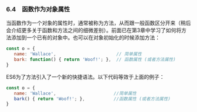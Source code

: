 ### 6.4　函数作为对象属性

当函数作为一个对象的属性时，通常被称为方法，从而跟一般函数区分开来（稍后会介绍更多关于函数和方法之间的细微差别）。前面已在第3章中学习了如何将方法添加到一个已有的对象中。也可以在对象初始化的时候添加方法：

```javascript
const o = {
   name: 'Wallace',                       // 简单属性
   bark: function() { return 'Woof!'; },  // 函数属性 (或者方法属性)
} 
```

ES6为了方法引入了一个新的快捷语法。以下代码等效于上面的例子：

```javascript
const o = {
   name: 'Wallace',                      //简单属性
   bark() { return 'Woof!'; },           //函数属性 (或者方法属性)
} 
```

